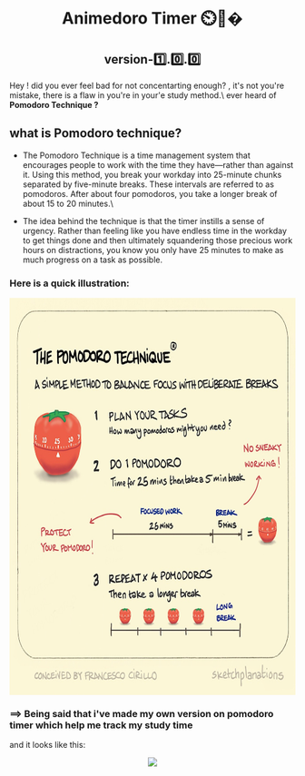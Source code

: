 <h1 align="center"> Animedoro Timer ⏲️📙�</h1>
<h2 align="center">version-1️⃣.0️⃣.0️⃣</h2>
Hey ! did you ever feel bad for not concentarting enough? , it's not you're mistake, there is a flaw in you're in your'e study method.\
ever heard of <b>Pomodoro Technique ?</b>

## what is Pomodoro technique?
- The Pomodoro Technique is a time management system that encourages people to work with the time they have—rather than against it. Using this method, you break your workday into 25-minute chunks separated by five-minute breaks. These intervals are referred to as pomodoros. After about four pomodoros, you take a longer break of about 15 to 20 minutes.\

- The idea behind the technique is that the timer instills a sense of urgency. Rather than feeling like you have endless time in the workday to get things done and then ultimately squandering those precious work hours on distractions, you know you only have 25 minutes to make as much progress on a task as possible.

### Here is a quick illustration:
<p align="center"><img src="src/illustration.jpg" height='700' width='900' align="center"></p>

### ==> Being said that i've made my own version on pomodoro timer which help me track my study time
and it looks like this: 
<p align="center"><img src="preview/final.jpg align="center"></p>
